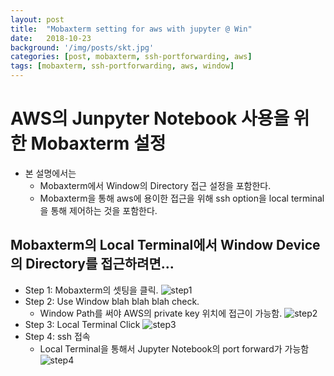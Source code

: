 ```yaml
---
layout: post
title:  "Mobaxterm setting for aws with jupyter @ Win"
date:   2018-10-23
background: '/img/posts/skt.jpg'
categories: [post, mobaxterm, ssh-portforwarding, aws]
tags: [mobaxterm, ssh-portforwarding, aws, window]
---
```


AWS의 Junpyter Notebook 사용을 위한 Mobaxterm 설정 
================================================================

- 본 설명에서는
  * Mobaxterm에서 Window의 Directory 접근 설정을 포함한다.
  * Mobaxterm을 통해 aws에 용이한 접근을 위해 ssh option을 local terminal을 통해 제어하는 것을 포함한다.

Mobaxterm의 Local Terminal에서 Window Device의 Directory를 접근하려면...
------------------------
* Step 1: Mobaxterm의 셋팅을 클릭.
![step1](https://lh3.googleusercontent.com/ewqYZVNjMzYMvUQ1PbPft3DDT4iX-K93NzKaF1QsYI662CY-EChKI79x6SHXwOE7mFUcmUdMrCEGfrTAJqt0uaXSac5SLUhGqOaA3LCuLkWQ4bY7tn31wfAIocpZqWR91c63FXwt6dj1u-xLU0DD9Kki8MlPoPDYWGvjLfrfU5_5uUeFrt6aW-EwecQ869DxSnSWJQbi6-1-JjJ5KB9YuADZr8LRLNhRAbOf6xXZ0c9Q6WiYOCXEEzYeN2EAHoFipaJLkWjH4SNiXJ67jZ8KUXTjycYW5NjNKwde6v8fhtmzBPs0fKnQgdlmO74_x5maYMvyI2WLDQzN_2mckQduB8awO__rJrqHlEOijFxxk7pM4QEOKHj6M71Ufw-ynAJZGb9-01w_kOwB-vktFU_OWXsh3qBRuoDcxJ-VqKxjj-tJ4h2bXfC2wZT-3FEdpit5fp_u6-npFxGw3cjQO6ej1PdimE8AohvOwgQU7JXYV_l6EbArC0ZTWrNNUXlPD3qDNDVPkJ14M4lsv0qJyOG5w56DJL16i8QJRTEUY1tuXWb1uxjzTgbHSCaMFaB5tfgcnKcsFnCsY1AhYxi7UiNYJVktRmDcuJ-0ji1PzGyQXTOnH2SN37qvfq6eAeCmqdgs=w1026-h513-no)
* Step 2: Use Window blah blah blah check.
  * Window Path를 써야 AWS의 private key 위치에 접근이 가능함.
![step2](https://lh3.googleusercontent.com/wgezyaCB98HB1LMyFGYuYXtUzHvGVakC87muH2jQmZQs8Jc3qM43uMpXZQ9fCIm4FLevQQg3n5IIr-PAey4NOHueGPfVIxpGvNcfX5zwFiSsumPWWZ4H7PzYeZmLfwy3zbvUNlrvur-s0Jwt47rFT-CpdcoRL2K44SNcRbnk3GUJxmt6bbCOJOaF0R6QeEFdri3q00YR1CH3VpFfeQmb2eHeOy2cu5vJqSc-S05JeHDWZ6fKHfSTkxZAnY7l3i-zccp_HYL2BTOLOHO2Pof9akAnHYoPdIsNK1f9pcxD9P48DB03Cak1UmdYF_w7QwlrUzs4N6_ODyITc6Y7jVpojCA48yuXrHDBXJwg_cSvzFtAbCkwgTmV4_GQb4EjVNZE1zMmq4qWWfweo6i9vgS0gIDJQc5YUGLUoJYPu38D6rASJ92DqvMV7GqGgy4k_zc73g3YqkwGE5NLoh-cdUcuEQadHjal9V2ouw8zT6TRCMJPV3294FsLvUe928iFqTzYW_asMwYky6yz4V74iUytxPL-bexEVilx_h38WkOB3xo1_gqvpypfD02Ah5NyJiAazfcVTgKo4ZyGOM9rNQCBYZc9NpsN5Bac6EvAAlDxB_FsMSH1LERu-WR7ZwmKEkQ4=w593-h330-no)
* Step 3: Local Terminal Click
![step3](https://lh3.googleusercontent.com/tnB29myh329yBH5TaiCfA2c28xR_mwtNBcBpAGr3PaSpYrmeLro9ZOlroeQAcxmw9RHFLR_rCWAkRziHbn88hCdrVY2rryPTbHcOjPKSmebveXYBS9CeQh8lxBw6HD0GxQv7APbg8jg9X16Oh4HSEyxO1nvQb4a84F44rjg36-EidZq0DNtN5xEpw3ikVYD6mjL_bmEPgAhNWVHnzB-F-KITmSL5n7eNGIgi5zPb3vmKDWZpT-9YoHGBQBuwyhhafBQlma4spq2EOPSlqreLv6fZTz2rBW98RlOKnCgI86Oj1TPgrm71KNt1Ylip6ryMXYd0v0FM4objo5wWI8G2v1I0tXYC_yravz_d6AQ171HOdOyZ62LTL4J61yfGucljvOsW_wxWXpxlDg4oU865PHyJwHstPWgEYKq_L0hRcDOTjxla0GB4gx2JMwP8VQCNg3838zsVhECBeVlVASRm0sPKwTfBSKNHKSmneE__BX4MMQL8lkAOlNRQ1R0cUydCRmgZjWi961UyhZaH36xNQRj9yd2GCuXocyJJtD64pgwwN8f3OFBPChWyCgtOJ01izsBn6uMJK0EbhTgNvUD3nXqxilkKlYuo0kmAwg-erCPCC3AgQa8YvjnUTxaM3AzEN8nv0__RVtUYyw2jMFzeATuYMjhWyAZyMmgWkGzEW32z_mLU8ER6rUI1cQ=w567-h391-no)
* Step 4: ssh 접속
  * Local Terminal을 통해서 Jupyter Notebook의 port forward가 가능함
![step4](https://lh3.googleusercontent.com/wku85NQi5TjrI3ZFB6E5CMKuqK5G-e7Lwk4wUIWMJAc69bCP9nqC_w6q470s107J1tFkjWeTuaEQH8OnjuFmA_54g70nPz-ddM18AQJQnxs6wZkpyyobfrCNN8ky8bMTmAjhP7jI9IozA_fdkSAXQd8tvv8KwQtM-bA0Qsipaa_YiTXsVS-VQWWrYv763mFCcGbynK4tMWcDQ2Vqfm1Be04ImN_Hxub01Oh_wXOLnpYYfKTvehLxyG1kmMz8EerA4SmyJ8R5JIxUJEyEaE_Ml_taeTYY64emGB6WqJ2tLoRUlqrI1Qc_ToR3YbZJYAfqB9Saghv5UjWb3xSEmeuqr3C4mJVAfpQCZvyvDomKL454CrnnMAdkzTZh3ppEvVc93t8pzOo7F0YdVDy7wjSZytnLP4ssSXJ2Cs5r4eMx-m7rBL8lWxsvlwyHvpHESrvKeTvUlrwe85JA9FzoeThyRcrtCwqVyzECj2wktmF4A8y92ua18oaIqxYKobApwBZ3Hx1K-Ne5Pwn2xNpV7HRqPgM7epR33OwcFORZUKRRAjN909zZEX_7hLBAqL8bv0qP3lQSuYfblywOxhuDu3rLcEIDLx4ZrewHd_AvXoIwhMAmSxtFHnLSJCNcFqBZiooDHG0jDmCr6ERb7s2AaiH7MOHEyq-2B5s3oVrch0_Oi7Z6qQD97Jxhx0Bm2w=w805-h236-no)
